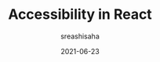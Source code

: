 ---
author: sreashisaha
date: 2021-06-23
permalink: false
publisher: thepracticaldev
tags:
  - accessibility
  - react
target_url: https://dev.to/sreashi/accessibility-in-react-2m2n
title: Accessibility in React
---